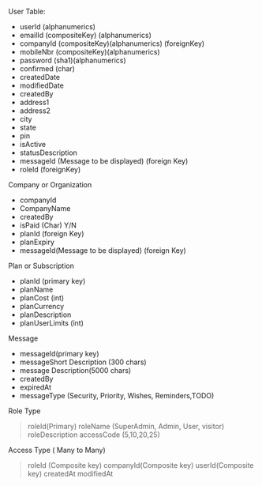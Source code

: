 


User Table:

 - userId (alphanumerics)
 - emailId (compositeKey) (alphanumerics)
 - companyId (compositeKey)(alphanumerics) (foreignKey)
 - mobileNbr (compositeKey)(alphanumerics)
 - password (sha1)(alphanumerics)
 - confirmed (char)
 - createdDate
 - modifiedDate
 - createdBy
 - address1
 - address2
 - city
 - state
 - pin
 - isActive
 - statusDescription
 - messageId (Message to be displayed) (foreign Key)
 - roleId (foreignKey) 
 
 Company or Organization
 
 - companyId
 - CompanyName
 - createdBy
 - isPaid (Char) Y/N
 - planId (foreign Key)
 - planExpiry
 - messageId(Message to be displayed) (foreign Key)
 

Plan or Subscription

 - planId (primary key)
 - planName
 - planCost (int)
 - planCurrency
 - planDescription
 - planUserLimits (int)
 

Message

 - messageId(primary key)
 - messageShort Description (300 chars)
 - message Description(5000 chars)
 - createdBy
 - expiredAt
 - messageType (Security, Priority, Wishes, Reminders,TODO)

Role Type

> roleId(Primary)
> roleName (SuperAdmin, Admin, User, visitor)
> roleDescription
> accessCode (5,10,20,25)

Access Type ( Many to Many)

> roleId (Composite key)
> companyId(Composite key)
> userId(Composite key)
> createdAt
> modifiedAt
